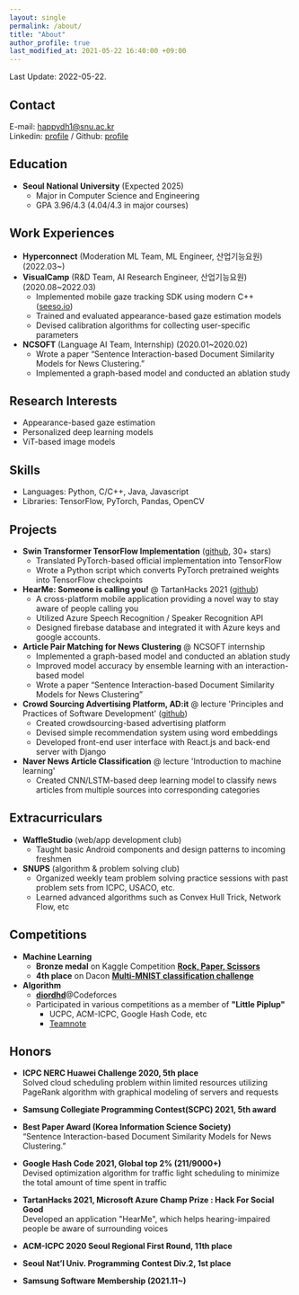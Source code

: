 ```yaml
---
layout: single
permalink: /about/
title: "About"
author_profile: true
last_modified_at: 2021-05-22 16:40:00 +09:00
--- 
```

Last Update: 2022-05-22.
## Contact
E-mail: happydh1@snu.ac.kr  
Linkedin: [profile](https://www.linkedin.com/in/dhdroid/)  / Github: [profile](http://github.com/DHdroid)

## Education
- **Seoul National University** (Expected 2025)
  - Major in Computer Science and Engineering
  - GPA 3.96/4.3 (4.04/4.3 in major courses)

## Work Experiences
- **Hyperconnect** (Moderation ML Team, ML Engineer, 산업기능요원) (2022.03~)
- **VisualCamp** (R&D Team, AI Research Engineer, 산업기능요원) (2020.08~2022.03)
  - Implemented mobile gaze tracking SDK using modern C++ ([seeso.io](https://seeso.io/))
  - Trained and evaluated appearance-based gaze estimation models
  - Devised calibration algorithms for collecting user-specific parameters
- **NCSOFT** (Language AI Team, Internship) (2020.01~2020.02)
  - Wrote a paper “Sentence Interaction-based Document Similarity Models for News Clustering.” 
  - Implemented a graph-based model and conducted an ablation study
  
## Research Interests
- Appearance-based gaze estimation
- Personalized deep learning models
- ViT-based image models

## Skills
- Languages: Python, C/C++, Java, Javascript
- Libraries: TensorFlow, PyTorch, Pandas, OpenCV

## Projects
- **Swin Transformer TensorFlow Implementation** ([github](https://github.com/VcampSoldiers/Swin-Transformer-Tensorflow), 30+ stars)
  - Translated PyTorch-based official implementation into TensorFlow
  - Wrote a Python script which converts PyTorch pretrained weights into TensorFlow checkpoints
- **HearMe: Someone is calling you!** @ TartanHacks 2021 ([github](https://github.com/DHdroid/HearMe))
  - A cross-platform mobile application providing a novel way to stay aware of people calling you
  - Utilized Azure Speech Recognition / Speaker Recognition API
  - Designed firebase database and integrated it with Azure keys and google accounts.
- **Article Pair Matching for News Clustering** @ NCSOFT internship 
  - Implemented a graph-based model and conducted an ablation study
  - Improved model accuracy by ensemble learning with an interaction-based model
  - Wrote a paper “Sentence Interaction-based Document Similarity Models for News Clustering”
- **Crowd Sourcing Advertising Platform, AD:it** @ lecture 'Principles and Practices of Software Development' ([github](https://github.com/swsnu/swpp2019-team21))
  - Created crowdsourcing-based advertising platform
  - Devised simple recommendation system using word embeddings
  - Developed front-end user interface with React.js and back-end server with Django
- **Naver News Article Classification** @ lecture 'Introduction to machine learning'
  - Created CNN/LSTM-based deep learning model to classify news articles from multiple sources into corresponding categories

## Extracurriculars
- **WaffleStudio** (web/app development club)
  - Taught basic Android components and design patterns to incoming freshmen
- **SNUPS** (algorithm & problem solving club)  
  - Organized weekly team problem solving practice sessions with past problem sets from ICPC, USACO, etc. 
  - Learned advanced algorithms such as Convex Hull Trick, Network Flow, etc

## Competitions
- **Machine Learning**
  - **Bronze medal** on Kaggle Competition [**Rock, Paper, Scissors**](https://www.kaggle.com/c/rock-paper-scissors)
  - **4th place** on Dacon [**Multi-MNIST classification challenge**](https://dacon.io/competitions/official/235697/overview/description)
- **Algorithm**
  - [**diordhd**](http://codeforces.com/profile/diordhd)@Codeforces
  - Participated in various competitions as a member of **"Little Piplup"**
    - UCPC, ACM-ICPC, Google Hash Code, etc
    - [Teamnote](https://github.com/gratus907/Little_Piplup)

## Honors
- **ICPC NERC Huawei Challenge 2020, 5th place**  
Solved cloud scheduling problem within limited resources utilizing PageRank algorithm with graphical modeling of servers and requests

- **Samsung Collegiate Programming Contest(SCPC) 2021, 5th award**

- **Best Paper Award (Korea Information Science Society)**  
“Sentence Interaction-based Document Similarity Models for News Clustering.”  

- **Google Hash Code 2021, Global top 2% (211/9000+)**  
Devised optimization algorithm for traffic light scheduling to minimize the total amount of time spent in traffic

- **TartanHacks 2021, Microsoft Azure Champ Prize : Hack For Social Good**  
Developed an application "HearMe", which helps hearing-impaired people be aware of surrounding voices

- **ACM-ICPC 2020 Seoul Regional First Round, 11th place**

- **Seoul Nat’l Univ. Programming Contest Div.2, 1st place**

- **Samsung Software Membership (2021.11~)**
